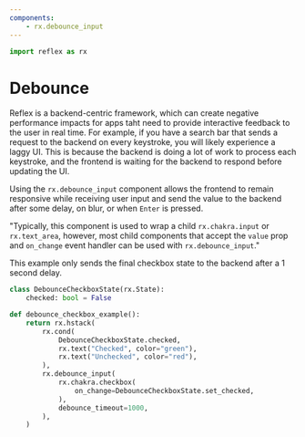 ```yaml
---
components:
    - rx.debounce_input
---
```


```python exec
import reflex as rx
```

# Debounce

Reflex is a backend-centric framework, which can create negative performance impacts for apps taht need to provide interactive feedback to the user in real time. For example, if you have a search bar that sends a request to the backend on every keystroke, you will likely experience a laggy UI. This is because the backend is doing a lot of work to process each keystroke, and the frontend is waiting for the backend to respond before updating the UI.

Using the `rx.debounce_input`  component allows the frontend to remain responsive while receiving user input and send the value to the backend after some delay, on blur, or when `Enter` is pressed.

"Typically, this component is used to wrap a child `rx.chakra.input` or `rx.text_area`, however, most child components that accept the `value` prop and `on_change` event handler can be used with `rx.debounce_input`."

This example only sends the final checkbox state to the backend after a 1 second delay.

```python demo exec
class DebounceCheckboxState(rx.State):
    checked: bool = False

def debounce_checkbox_example():
    return rx.hstack(
        rx.cond(
            DebounceCheckboxState.checked,
            rx.text("Checked", color="green"),
            rx.text("Unchecked", color="red"),
        ),
        rx.debounce_input(
            rx.chakra.checkbox(
                on_change=DebounceCheckboxState.set_checked,
            ),
            debounce_timeout=1000,
        ),
    )
```
